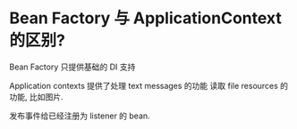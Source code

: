 # Bean Factory 与 ApplicationContext 的区别?

Bean Factory 只提供基础的 DI 支持

Application contexts 提供了处理 text messages 的功能
读取 file resources 的功能, 比如图片.

发布事件给已经注册为 listener 的 bean.
